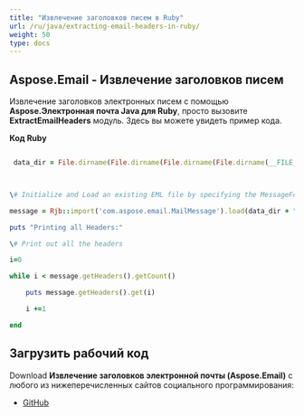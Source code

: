 ```yaml
---
title: "Извлечение заголовков писем в Ruby"
url: /ru/java/extracting-email-headers-in-ruby/
weight: 50
type: docs
---
```


## **Aspose.Email - Извлечение заголовков писем**
Извлечение заголовков электронных писем с помощью **Aspose.Электронная почта Java для Ruby**, просто вызовите **ExtractEmailHeaders** модуль. Здесь вы можете увидеть пример кода.

**Код Ruby**

``` ruby

 data_dir = File.dirname(File.dirname(File.dirname(File.dirname(__FILE__)))) + '/data/'



\# Initialize and Load an existing EML file by specifying the MessageFormat

message = Rjb::import('com.aspose.email.MailMessage').load(data_dir + "Message.eml")

puts "Printing all Headers:"

\# Print out all the headers

i=0

while i < message.getHeaders().getCount()

    puts message.getHeaders().get(i)

    i +=1

end

```
## **Загрузить рабочий код**
Download **Извлечение заголовков электронной почты (Aspose.Email)** с любого из нижеперечисленных сайтов социального программирования:

- [GitHub](https://github.com/aspose-email/Aspose.Email-for-Java/blob/master/Plugins/Aspose_Email_Java_for_Ruby/lib/asposeemailjava/Email/extractemailheaders.rb)
